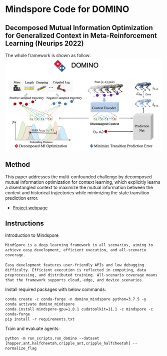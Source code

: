 # Mindspore Code for DOMINO
## Decomposed Mutual Information Optimization for Generalized Context in Meta-Reinforcement Learning (Neurips 2022)

The whole framework is shown as follow:
![DOMINO Framework](pngs/framework.png)

## Method

This paper addresses the multi-confounded challenge by decomposed mutual information optimization for context learning, which explicitly learns a disentangled context to maximize the mutual information between the context and historical trajectories while minimizing the state transition prediction error. 

- [Project webpage](https://sites.google.com/view/dominorl/)

## Instructions

Introduction to Mindspore

```
MindSpore is a deep learning framework in all scenarios, aiming to achieve easy development, efficient execution, and all-scenario coverage.

Easy development features user-friendly APIs and low debugging difficulty. Efficient execution is reflected in computing, data preprocessing, and distributed training. All-scenario coverage means that the framework supports cloud, edge, and device scenarios.
```

Install required packages with below commands:

```
conda create -c conda-forge -n domino_mindspore python=3.7.5 -y
conda activate domino_mindspore
conda install mindspore-gpu=1.8.1 cudatoolkit=11.1 -c mindspore -c conda-forge
pip install -r requirements.txt
```

Train and evaluate agents:

```
python -m run_scripts.run_domino --dataset [hopper,ant,halfcheetah,cripple_ant,cripple_halfcheetah] --normalize_flag
```


